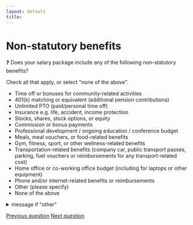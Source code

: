 ```yaml
---
layout: default
title: 
---
```


# Non-statutory benefits

:question: Does your salary package include any of the following non-statutory benefits?

Check all that apply, or select "none of the above".

- Time off or bonuses for community-related activities
- 401(k) matching or equivalent (additional pension contributions)
- Unlimited PTO (paid/personal time off)
- Insurance e.g. life, accident, income protection
- Stocks, shares, stock options, or equity
- Commission or bonus payments
- Professional development / ongoing education / conference budget
- Meals, meal vouchers, or food-related benefits
- Gym, fitness, sport, or other wellness-related benefits
- Transportation-related benefits (company car, public transport passes, parking, fuel vouchers or reimbursements for any transport-related cost)
- Home office or co-working office budget (including for laptops or other equipment)
- Phone and/or internet-related benefits or reimbursements
- Other (please specify)
- None of the above

<details>
	<summary>message if "other"</summary>
	Please specify your additional benefits:
</details>

[Previous question](./Da_3_extra_statutory_benefits.html)
[Next question](./Da_5_salary_confirmation.html)